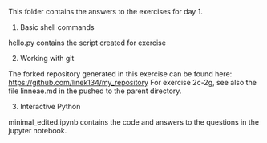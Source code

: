 This folder contains the answers to the exercises for day 1. 
1. Basic shell commands

hello.py contains the script created for exercise 



2. Working with git

The forked repository generated in this exercise can be found here: https://github.com/linek134/my_repository
For exercise 2c-2g, see also the file linneae.md in the pushed to the parent directory.

3. Interactive Python

minimal_edited.ipynb contains the code and answers to the questions in the jupyter notebook.
